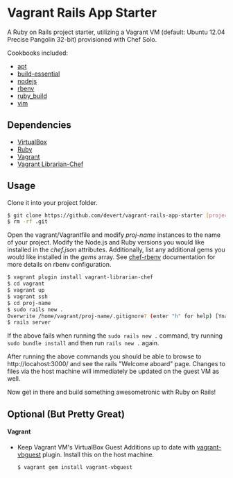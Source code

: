 # Vagrant Rails App Starter

A Ruby on Rails project starter, utilizing a Vagrant VM (default: Ubuntu 12.04 Precise Pangolin 32-bit) provisioned with Chef Solo.

Cookbooks included:

* [apt](https://github.com/opscode-cookbooks/apt)
* [build-essential](https://github.com/opscode-cookbooks/build-essential)
* [nodejs](https://github.com/mdxp/nodejs-cookbook)
* [rbenv](https://github.com/fnichol/chef-rbenv)
* [ruby_build](https://github.com/fnichol/chef-ruby_build)
* [vim](https://github.com/opscode-cookbooks/vim)

## Dependencies

* [VirtualBox](https://www.virtualbox.org/)
* [Ruby](http://www.ruby-lang.org/en/)
* [Vagrant](http://vagrantup.com/)
* [Vagrant Librarian-Chef](https://github.com/jimmycuadra/vagrant-librarian-chef)

## Usage

Clone it into your project folder.

```bash
$ git clone https://github.com/devert/vagrant-rails-app-starter [project-name]
$ rm -rf .git
```

Open the vagrant/Vagrantfile and modify *proj-name* instances to the name of your project. Modify the Node.js and Ruby versions you would like installed in the *chef.json* attributes. Additionally, list any additional gems you would like installed in the *gems* array. See [chef-rbenv](https://github.com/fnichol/chef-rbenv) documentation for more details on rbenv configuration.

```bash
$ vagrant plugin install vagrant-librarian-chef
$ cd vagrant
$ vagrant up
$ vagrant ssh
$ cd proj-name
$ sudo rails new .
Overwrite /home/vagrant/proj-name/.gitignore? (enter "h" for help) [Ynaqdh] y
$ rails server
```

If the above fails when running the `sudo rails new .` command, try running `sudo bundle install` and then run `rails new .` again.

After running the above commands you should be able to browse to http://locahost:3000/ and see the rails "Welcome aboard" page. Changes to files via the host machine will immediately be updated on the guest VM as well. 

Now get in there and build something awesometronic with Ruby on Rails!

## Optional (But Pretty Great)

#### Vagrant
* Keep Vagrant VM's VirtualBox Guest Additions up to date with [vagrant-vbguest](https://github.com/dotless-de/vagrant-vbguest) plugin. Install this on the host machine.

    ```bash
    $ vagrant gem install vagrant-vbguest
    ```




